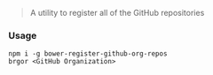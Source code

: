 > A utility to register all of the GitHub repositories
 
### Usage
```Shell
npm i -g bower-register-github-org-repos
brgor <GitHub Organization>
```

